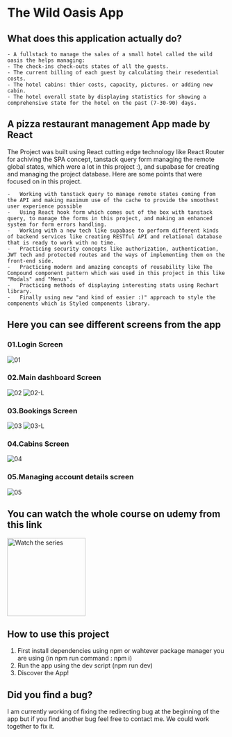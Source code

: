 # The Wild Oasis App

## What does this application actually do?

    - A fullstack to manage the sales of a small hotel called the wild oasis the helps managing:
    - The check-ins check-outs states of all the guests.
    - The current billing of each guest by calculating their resedential costs.
    - The hotel cabins: thier costs, capacity, pictures. or adding new cabin.
    - The hotel overall state by displaying statistics for showing a comprehensive state for the hotel on the past (7-30-90) days.

## A pizza restaurant management App made by React

The Project was built using React cutting edge technology like React Router for achiving the SPA concept, tanstack query form managing the remote global states, which were a lot in this project :), and supabase for creating and managing the project database. Here are some points that were focused on in this project.

    -   Working with tanstack query to manage remote states coming from the API and making maximum use of the cache to provide the smoothest user experience possible
    -   Using React hook form which comes out of the box with tanstack query, to manage the forms in this project, and making an enhanced system for form errors handling.
    -   Working with a new tech like supabase to perform different kinds of backend services like creating RESTful API and relational database that is ready to work with no time.
    -   Practicing security concepts like authorization, authentication, JWT tech and protected routes and the ways of implementing them on the front-end side.
    -   Practicing modern and amazing concepts of reusability like The Compound component pattern which was used in this project in this like "Modals" and "Menus".
    -   Practicing methods of displaying interesting stats using Rechart library.
    -   Finally using new "and kind of easier :)" approach to style the components which is Styled components library.

## Here you can see different screens from the app

### 01.Login Screen
![01](https://github.com/takieeldeen/thewildoasis/assets/47431097/4ebc06e8-87cf-4211-a0ed-e96b2c6bb2e2)

### 02.Main dashboard Screen
![02](https://github.com/takieeldeen/thewildoasis/assets/47431097/2dae9360-2020-4248-9b6a-aa2c6ec77115)
![02-L](https://github.com/takieeldeen/thewildoasis/assets/47431097/61e20fe5-2ac8-4fd5-b7cb-37f70db4b20c)

### 03.Bookings Screen
![03](https://github.com/takieeldeen/thewildoasis/assets/47431097/a4f88d38-bda1-4504-87ef-8358dd77b0d6)
![03-L](https://github.com/takieeldeen/thewildoasis/assets/47431097/2106af3c-f625-4194-a17f-50395fd211da)

### 04.Cabins Screen
![04](https://github.com/takieeldeen/thewildoasis/assets/47431097/b4e67b76-0fb7-4fb8-bcbd-ac2da7c2e721)

### 05.Managing account details screen
![05](https://github.com/takieeldeen/thewildoasis/assets/47431097/36d36c65-b7cb-4e0d-a406-9aaa93d27a97)

## You can watch the whole course on udemy from this link

<a href="https://www.udemy.com/course/the-ultimate-react-course" target="_blank" >
    <img src="https://i.ytimg.com/vi/9zmwGT7DEsM/maxresdefault.jpg" alt="Watch the series" height="180px"/>
</a>

## How to use this project

1. First install dependencies using npm or wahtever package manager you are using (in npm run command : npm i)
2. Run the app using the dev script (npm run dev)
3. Discover the App!

## Did you find a bug?

I am currently working of fixing the redirecting bug at the beginning of the app but if you find another bug feel free to contact me. We could work together to fix it.
